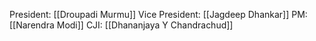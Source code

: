 President: [[Droupadi Murmu]]
Vice President: [[Jagdeep Dhankar]]
PM: [[Narendra Modi]]
CJI: [[Dhananjaya Y Chandrachud]]

